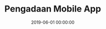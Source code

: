 ---
layout: inner
position: left
title: 'Pengadaan Mobile App'
lead_text: 'Programmed the Android App.'
tags: ['Kotlin', 'Android SDK']
featured_image: '/img/posts/pengadaan.png'
date: 2019-06-01 00:00:00
categories: ['Mobile Dev']
project_link: ''
button_icon: ''
button_text: ''
order: 22
visible: 1
company: 'Suitmedia, PT'
---